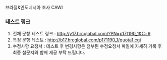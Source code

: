 브라질&인도네시아 조사 CAWI


### 테스트 링크

1.	전체 문항 테스트 링크 : http://y17.hrcglobal.com/?PN=p171190_1&C=9
2.	특정 문항 테스트 : http://b17.hrcglobal.com/p171190_1/quota1.cgi
3.	수정사항 요청서 : 테스트 후 변경사항은 첨부된 수정요청서 파일에 자세히 기록 후 최종 설문지와 함께 제공 부탁 드립니다.
